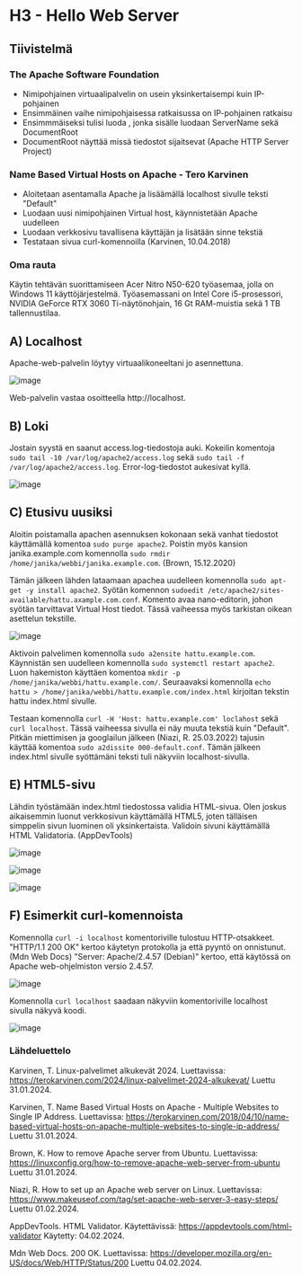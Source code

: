 # H3 - Hello Web Server

## Tiivistelmä

### The Apache Software Foundation

- Nimipohjainen virtuaalipalvelin on usein yksinkertaisempi kuin IP-pohjainen
- Ensimmäinen vaihe nimipohjaisessa ratkaisussa on IP-pohjainen ratkaisu
- Ensimmmäiseksi tulisi luoda <VirtualHost>, jonka sisälle luodaan ServerName sekä DocumentRoot
- DocumentRoot näyttää missä tiedostot sijaitsevat
(Apache HTTP Server Project)

### Name Based Virtual Hosts on Apache - Tero Karvinen

- Aloitetaan asentamalla Apache ja lisäämällä localhost sivulle teksti "Default"
- Luodaan uusi nimipohjainen Virtual host, käynnistetään Apache uudelleen
- Luodaan verkkosivu tavallisena käyttäjän ja lisätään sinne tekstiä
- Testataan sivua curl-komennoilla
(Karvinen, 10.04.2018)

### Oma rauta

Käytin tehtävän suorittamiseen Acer Nitro N50-620 työasemaa, jolla on Windows 11 käyttöjärjestelmä. Työasemassani on Intel Core i5-prosessori, NVIDIA GeForce RTX 3060 Ti-näytönohjain, 16 Gt RAM-muistia sekä 1 TB tallennustilaa. 

## A) Localhost


Apache-web-palvelin löytyy virtuaalikoneeltani jo asennettuna. 


![image](https://github.com/bhd471/linux-palvelimet/assets/148760837/ee58ae6a-ae58-4a36-9a4c-da27034d9a69)

Web-palvelin vastaa osoitteella http://localhost.

## B) Loki

Jostain syystä en saanut access.log-tiedostoja auki. Kokeilin komentoja `sudo tail -10 /var/log/apache2/access.log` sekä `sudo tail -f /var/log/apache2/access.log`. Error-log-tiedostot aukesivat kyllä. 

![image](https://github.com/bhd471/linux-palvelimet/assets/148760837/c0fc165b-ec67-4e4b-b4f0-82f7546060c5)


## C) Etusivu uusiksi

Aloitin poistamalla apachen asennuksen kokonaan sekä vanhat tiedostot käyttämällä komentoa `sudo purge apache2`. Poistin myös kansion janika.example.com komennolla `sudo rmdir /home/janika/webbi/janika.example.com`. (Brown, 15.12.2020)

Tämän jälkeen lähden lataamaan apachea uudelleen komennolla `sudo apt-get -y install apache2`. Syötän komennon `sudoedit /etc/apache2/sites-available/hattu.axample.com.conf`. Komento avaa nano-editorin, johon syötän tarvittavat Virtual Host tiedot. Tässä vaiheessa myös tarkistan oikean asettelun tekstille.

![image](https://github.com/bhd471/linux-palvelimet/assets/148760837/27c0f691-27cc-458f-b516-535ecacbfb7b)


Aktivoin palvelimen komennolla `sudo a2ensite hattu.example.com`. Käynnistän sen uudelleen komennolla `sudo systemctl restart apache2`. Luon hakemiston käyttäen komentoa `mkdir -p /home/janika/webbi/hattu.example.com/`. Seuraavaksi komennolla `echo hattu > /home/janika/webbi/hattu.example.com/index.html` kirjoitan tekstin hattu index.html sivulle. 

Testaan komennolla `curl -H 'Host: hattu.example.com' loclahost` sekä `curl localhost`. Tässä vaiheessa sivulla ei näy muuta tekstiä kuin "Default". Pitkän miettimisen ja googlailun jälkeen (Niazi, R. 25.03.2022) tajusin käyttää komentoa `sudo a2dissite 000-default.conf`. Tämän jälkeen index.html sivulle syöttämäni teksti tuli näkyviin localhost-sivulla. 





## E) HTML5-sivu

Lähdin työstämään index.html tiedostossa validia HTML-sivua. Olen joskus aikaisemmin luonut verkkosivun käyttämällä HTML5, joten tälläisen simppelin sivun luominen oli yksinkertaista. Validoin sivuni käyttämällä HTML Validatoria. (AppDevTools)


![image](https://github.com/bhd471/linux-palvelimet/assets/148760837/70b03807-a8d2-47ff-90b3-21a14fd716c5)


![image](https://github.com/bhd471/linux-palvelimet/assets/148760837/62d5965e-41aa-43d0-b221-36532cb7ab24)


![image](https://github.com/bhd471/linux-palvelimet/assets/148760837/5640b775-f055-4fb3-8e16-e91bc940233a)



## F) Esimerkit curl-komennoista

Komennolla `curl -i localhost` komentoriville tulostuu HTTP-otsakkeet. 
"HTTP/1.1 200 OK" kertoo käytetyn protokolla ja että pyyntö on onnistunut. (Mdn Web Docs)
"Server: Apache/2.4.57 (Debian)" kertoo, että käytössä on Apache web-ohjelmiston versio 2.4.57. 




![image](https://github.com/bhd471/linux-palvelimet/assets/148760837/721a1ac3-30bd-406a-a5ae-092a5e4aa383)


Komennolla `curl localhost` saadaan näkyviin komentoriville localhost sivulla näkyvä koodi.


![image](https://github.com/bhd471/linux-palvelimet/assets/148760837/2428ec6f-57fd-4c90-9ecc-9fd74c734e8e)



### Lähdeluettelo


Karvinen, T. Linux-palvelimet alkukevät 2024. Luettavissa: https://terokarvinen.com/2024/linux-palvelimet-2024-alkukevat/
Luettu 31.01.2024. 

Karvinen, T. Name Based Virtual Hosts on Apache - Multiple Websites to Single IP Address. Luettavissa: https://terokarvinen.com/2018/04/10/name-based-virtual-hosts-on-apache-multiple-websites-to-single-ip-address/
Luettu 31.01.2024.

Brown, K. How to remove Apache server from Ubuntu. Luettavissa: https://linuxconfig.org/how-to-remove-apache-web-server-from-ubuntu
Luettu 31.01.2024.

Niazi, R. How to set up an Apache web server on Linux. Luettavissa: https://www.makeuseof.com/tag/set-apache-web-server-3-easy-steps/
Luettu 01.02.2024.

AppDevTools. HTML Validator. Käytettävissä: https://appdevtools.com/html-validator
Käytetty: 04.02.2024.

Mdn Web Docs. 200 OK. Luettavissa: https://developer.mozilla.org/en-US/docs/Web/HTTP/Status/200
Luettu 04.02.2024.

